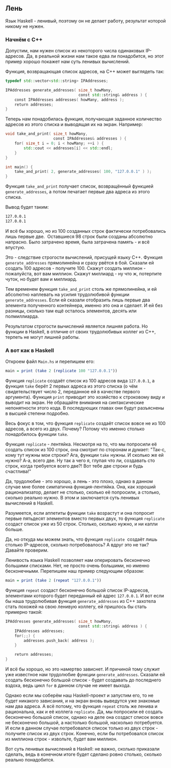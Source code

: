 Лень
----

Язык Haskell - ленивый, поэтому он не делает работу, результат которой никому не нужен.

### Начнём с C++

Допустим, нам нужен список из некоторого числа одинаковых IP-адресов. Да, в реальной жизни нам такое едва ли понадобится, но этот пример хорошо покажет нам суть ленивых вычислений.

Функция, возвращающая список адресов, на C++ может выглядеть так:
```cpp
typedef std::vector<std::string> IPAddresses;

IPAddresses generate_addresses( size_t howMany,
                                const std::string& address ) {
    const IPAddresses addresses( howMany, address );
    return addresses;
}
```
Теперь нам понадобилась функция, получающая заданное количество адресов из этого списка и выводящая их на экран. Например:
```cpp
void take_and_print( size_t howMany,
                     const IPAddresses& addresses ) {
    for( size_t i = 0; i < howMany; ++i ) {
        std::cout << addresses[i] << std::endl;
    }
} 

int main() {
    take_and_print( 2, generate_addresses( 100, "127.0.0.1" ) );
}
```
Функция `take_and_print` получает список, возвращённый функцией `generate_addresses`, а потом печатает первые два адреса из этого списка.

Вывод будет таким:
```bash
127.0.0.1
127.0.0.1
```
И всё бы хорошо, но из 100 созданных строк фактически потребовались лишь первые две.  Оставшиеся 98 строк были созданы абсолютно напрасно. Было затрачено время, была затрачена память - и всё впустую.

Это - следствие строгости вычислений, присущей языку C++. Функция `generate_addresses` прямолинейна и сразу рвётся в бой. Сказали ей создать 100 адресов - получите 100. Скажут создать миллион - пожалуйста, вот вам миллион. Скажут миллиард - ну что ж, потерпите чуток, но будет вам и миллиард.

Тем временем функция `take_and_print` столь же прямолинейна, и ей абсолютно наплевать на усилия трудолюбивой функции `generate_addresses`. Если ей сказали отобразить лишь первые два элемента полученного контейнера, именно это она и сделает. И ей без разницы, сколько там ещё осталось элементов, десять или полмиллиарда.

Результатом строгости вычислений является лишняя работа. Но функции в Haskell, в отличие от своих трудолюбивых коллег из C++, терпеть не могут лишней работы.

### А вот как в Haskell

Откроем файл `Main.hs` и перепишем его:
```haskell
main = print (take 2 (replicate 100 "127.0.0.1"))
```
Функция `replicate` создаёт список из 100 адресов вида `127.0.0.1`, а функция `take` берёт 2 первых адреса из этого списка (о чём свидетельствует число 2, переданное ей в качестве первого аргумента). Функция `print` приводит это хозяйство к строковому виду и выводит на экран. Не обращайте внимания на синтаксические непонятности этого кода. В последующих главах они будут разъяснены в высшей степени подробно.

Весь фокус в том, что функция `replicate` создаёт список вовсе не из 100 адресов, а всего из двух. Почему? Потому что именно столько понадобилось функции `take`.

Функция `replicate` - лентяйка. Несмотря на то, что мы попросили её создать список из 100 строк, она смотрит по сторонам и думает: "Так-с, кому тут нужны мои строки? Ага, функции `take` нужны. И сколько же ей нужно? А-а, всего две. Ну так а чего я, глупая что ли, создавать сто строк, когда требуется всего две?! Вот тебе две строки и будь счастлива!"

Да, трудолюбие - это хорошо, а лень - это плохо, однако в данном случае мне более симпатична функция-лентяйка. Она, как хороший рационализатор, делает не столько, сколько её попросили, а столько, сколько реально нужно. В этом и заключается суть ленивых вычислений в Haskell.

Разумеется, если аппетиты функции `take` возрастут и она попросит первые пятьдесят элементов вместо первых двух, то функция `replicate` создаст список уже из 50 строк. Столько, сколько нужно, и ни капли больше.

Да, но откуда мы можем знать, что функция `replicate`  создаёт лишь столько IP-адресов, сколько потребовалось? А вдруг это не так? Давайте проверим.

Ленивость языка Haskell позволяет нам оперировать бесконечно большими списками. Нет, не просто очень большими, но именно бесконечными. Перепишем наш пример следующим образом:
```haskell
main = print (take 2 (repeat "127.0.0.1"))
```
Функция `repeat` создаст бесконечно большой список IP-адресов, элементами которого будет переданный ей адрес `127.0.0.1`. И вот если бы наша трудолюбивая функция `generate_addresses` из C++ захотела стать похожей на свою ленивую коллегу, ей пришлось бы стать примерно такой:
```cpp
IPAddresses generate_addresses( size_t howMany,
                                const std::string& address ) {
    IPAddresses addresses;
    for(;;) {
        addresses.push_back( address );
    }

    return addresses;
}
```
И всё бы хорошо, но это намертво зависнет. И причиной тому служит уже известное нам трудолюбие функции `generate_addresses`. Сказали ей создать бесконечно большой список - будет создавать до последнего вздоха, ведь цикл `for` в данном случае не имеет выхода.

Однако если мы соберём наш Haskell-проект и запустим его, то не будет никакого зависания, и на экран вновь выведутся уже знакомые нам два адреса. А всё потому, что функция `repeat` столь же ленива и рациональна, как и её коллега `replicate`. Да, мы попросили её создать бесконечно большой список, однако на деле она создаст список вовсе не бесконечно большой, а настолько большой, насколько потребуется. И если в данном случае потребовался список только из двух строк - получите список из двух строк. Конечно, если бы потребовался список из миллиона строк - извольте, будет вам миллион.

Вот суть ленивых вычислений в Haskell: не важно, сколько приказали сделать, ведь в конечном итоге будет сделано ровно столько, сколько реально понадобится.
